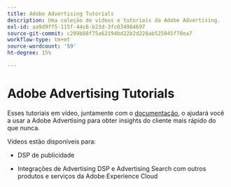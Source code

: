 ```yaml
---
title: Adobe Advertising Tutorials
description: Uma coleção de vídeos e tutoriais da Adobe Advertising.
exl-id: aa9d9ff5-115f-44c6-b23d-3fc034904697
source-git-commit: c299b88f75a62194bd22b2d220ab525045f78ea7
workflow-type: tm+mt
source-wordcount: '59'
ht-degree: 15%

---
```


# Adobe Advertising Tutorials

Esses tutoriais em vídeo, juntamente com o [documentação](https://experienceleague.adobe.com/docs/advertising-cloud.html), o ajudará você a usar a Adobe Advertising para obter insights do cliente mais rápido do que nunca.

Vídeos estão disponíveis para:

* DSP de publicidade

* Integrações de Advertising DSP e Advertising Search com outros produtos e serviços da Adobe Experience Cloud

<!--
See other -learn tutorials landing pages to get ideas for additional content
-->
